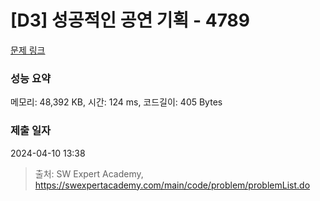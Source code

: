 # [D3] 성공적인 공연 기획 - 4789 

[문제 링크](https://swexpertacademy.com/main/code/problem/problemDetail.do?contestProbId=AWS2dSgKA8MDFAVT) 

### 성능 요약

메모리: 48,392 KB, 시간: 124 ms, 코드길이: 405 Bytes

### 제출 일자

2024-04-10 13:38



> 출처: SW Expert Academy, https://swexpertacademy.com/main/code/problem/problemList.do